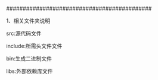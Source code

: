 ############################################

1、相关文件夹说明

src:源代码文件

include:所需头文件文件

bin:生成二进制文件

libs:外部依赖库文件